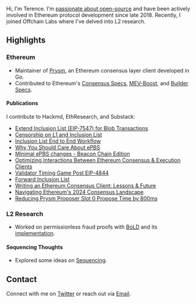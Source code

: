 Hi, I'm Terence. I'm [passionate about open-source](https://github.com/terencechain) and have been actively involved in Ethereum protocol development since late 2018. Recently, I joined Offchain Labs where I've delved into L2 research.

## Highlights

### Ethereum
- Maintainer of [Prysm](https://github.com/prysmaticlabs/prysm), an Ethereum consensus layer client developed in Go.
- Contributed to Ethereum's [Consensus Specs](https://github.com/ethereum/consensus-specs), [MEV-Boost](https://github.com/flashbots/mev-boost), and [Builder Specs](https://github.com/ethereum/builder-specs).

#### Publications
I  contribute to Hackmd, EthResearch, and Substack:
- [Extend Inclusion List (EIP-7547) for Blob Transactions](https://hackmd.io/@ttsao/ryzAw9PRa)
- [Censorship on L1 and Inclusion List](https://hackmd.io/@ttsao/ByO9D-Uaa)
- [Inclusion List End to End Workflow](https://ethresear.ch/t/inclusion-list-eip-7547-end-to-end-workflow/18810)
- [Why You Should Care About ePBS](https://terencechain.substack.com/p/why-you-should-care-about-epbs)
- [Minimal ePBS changes - Beacon Chain Edition](https://ethresear.ch/t/minimal-epbs-beacon-chain-changes/18653)
- [Optimizing Interactions Between Ethereum Consensus & Execution Clients](https://substack.com/home/post/p-140705743?source=queue)
- [Validator Timing Game Post EIP-4844](https://ethresear.ch/t/validator-timing-game-post-eip4844/18129)
- [Forward Inclusion List](https://ethresear.ch/t/specing-out-forward-inclusion-list-w-dedicated-gas-limits/17115)
- [Writing an Ethereum Consensus Client: Lessons & Future](https://substack.com/home/post/p-139182302?source=queue)
- [Navigating Ethereum's 2024 Consensus Landscape](https://substack.com/home/post/p-137196839?source=queue)
- [Reducing Prysm Proposer Slot 0 Propose Time by 800ms](https://hackmd.io/lWq6jEVhThy72CnAkpTvig)

### L2 Research
- Worked on permissionless fraud proofs with [BoLD](https://github.com/OffchainLabs/bold/blob/main/docs/research-specs/BOLDChallengeProtocol.pdf) and its [implementation](https://github.com/OffchainLabs/bold).

#### Sequencing Thoughts
- Explored some ideas on [Sequencing](https://www.youtube.com/watch?v=wIrz1Rk-hmo&pp=ygUeZGVjZW50cmFsaXplZCBzZXF1ZW5jaW5nIGV0aGNj).

## Contact
Connect with me on [Twitter](https://twitter.com/terencechain) or reach out via [Email](ttsao@offchainlabs.com).
